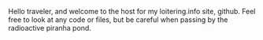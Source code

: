 Hello traveler, and welcome to the host for my loitering.info site, github. Feel free to look at any code or files, but be careful when passing by the radioactive piranha pond.
